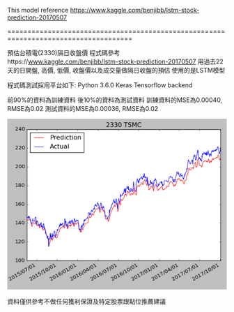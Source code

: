 This model reference https://www.kaggle.com/benjibb/lstm-stock-prediction-20170507

=====================================================================================

預估台積電(2330)隔日收盤價
程式碼參考https://www.kaggle.com/benjibb/lstm-stock-prediction-20170507
用過去22天的日開盤, 高價, 低價, 收盤價以及成交量做隔日收盤的預估
使用的是LSTM模型

程式碼測試採用平台如下:
Python 3.6.0
Keras 
Tensorflow backend

前90%的資料為訓練資料
後10%的資料為測試資料
訓練資料的MSE為0.00040, RMSE為0.02
測試資料的MSE為0.00036, RMSE為0.02

![image](https://github.com/andrewwang7/stock_price_lstm/blob/master/stock_price_lstm_2330.png)

資料僅供參考不做任何獲利保證及特定股票跟點位推薦建議
